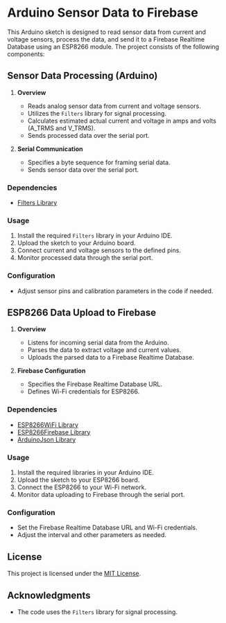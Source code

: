 # Arduino Sensor Data to Firebase

This Arduino sketch is designed to read sensor data from current and voltage sensors, process the data, and send it to a Firebase Realtime Database using an ESP8266 module. The project consists of the following components:

## Sensor Data Processing (Arduino)
1. **Overview**
   - Reads analog sensor data from current and voltage sensors.
   - Utilizes the `Filters` library for signal processing.
   - Calculates estimated actual current and voltage in amps and volts (A_TRMS and V_TRMS).
   - Sends processed data over the serial port.

2. **Serial Communication**
   - Specifies a byte sequence for framing serial data.
   - Sends sensor data over the serial port.

### Dependencies
- [Filters Library](https://drive.google.com/file/d/1-GQQesQHAufSZpxUi2r6uiLyXSlk8Npp/view?usp=sharing)

### Usage
1. Install the required `Filters` library in your Arduino IDE.
2. Upload the sketch to your Arduino board.
3. Connect current and voltage sensors to the defined pins.
4. Monitor processed data through the serial port.

### Configuration
- Adjust sensor pins and calibration parameters in the code if needed.

## ESP8266 Data Upload to Firebase
1. **Overview**
   - Listens for incoming serial data from the Arduino.
   - Parses the data to extract voltage and current values.
   - Uploads the parsed data to a Firebase Realtime Database.

2. **Firebase Configuration**
   - Specifies the Firebase Realtime Database URL.
   - Defines Wi-Fi credentials for ESP8266.

### Dependencies
- [ESP8266WiFi Library](https://github.com/esp8266/Arduino/tree/master/libraries/ESP8266WiFi)
- [ESP8266Firebase Library](https://github.com/mobizt/Firebase-ESP8266)
- [ArduinoJson Library](https://arduinojson.org/)

### Usage
1. Install the required libraries in your Arduino IDE.
2. Upload the sketch to your ESP8266 board.
3. Connect the ESP8266 to your Wi-Fi network.
4. Monitor data uploading to Firebase through the serial port.

### Configuration
- Set the Firebase Realtime Database URL and Wi-Fi credentials.
- Adjust the interval and other parameters as needed.

## License
This project is licensed under the [MIT License](LICENSE).

## Acknowledgments
- The code uses the `Filters` library for signal processing.


